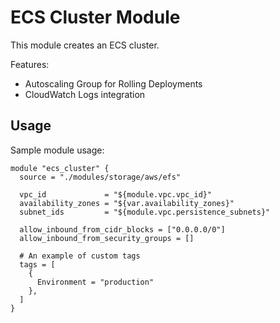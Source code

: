 # ECS Cluster Module

This module creates an ECS cluster.

Features:

 * Autoscaling Group for Rolling Deployments
 * CloudWatch Logs integration

## Usage

Sample module usage:

```
module "ecs_cluster" {
  source = "./modules/storage/aws/efs"

  vpc_id             = "${module.vpc.vpc_id}"
  availability_zones = "${var.availability_zones}"
  subnet_ids         = "${module.vpc.persistence_subnets}"

  allow_inbound_from_cidr_blocks = ["0.0.0.0/0"]
  allow_inbound_from_security_groups = []

  # An example of custom tags
  tags = [
    {
      Environment = "production"
    },
  ]
}
```
